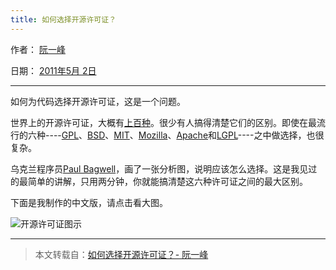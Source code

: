 ```yaml
---
title: 如何选择开源许可证？
---
```



作者： [阮一峰](http://www.ruanyifeng.com/)

日期： [2011年5月 2日](http://www.ruanyifeng.com/blog/2011/05/)

***

如何为代码选择开源许可证，这是一个问题。

世界上的开源许可证，大概有[上百种](http://www.gnu.org/licenses/license-list.html)。很少有人搞得清楚它们的区别。即使在最流行的六种----[GPL](http://www.gnu.org/licenses/gpl.html)、[BSD](http://en.wikipedia.org/wiki/BSD_licenses)、[MIT](http://en.wikipedia.org/wiki/MIT_License)、[Mozilla](http://www.mozilla.org/MPL/)、[Apache](http://www.apache.org/licenses/LICENSE-2.0)和[LGPL](http://www.gnu.org/copyleft/lesser.html)----之中做选择，也很复杂。

乌克兰程序员[Paul Bagwell](http://pbagwl.com/post/5078147450/description-of-popular-software-licenses)，画了一张分析图，说明应该怎么选择。这是我见过的最简单的讲解，只用两分钟，你就能搞清楚这六种许可证之间的最大区别。

下面是我制作的中文版，请点击看大图。

![开源许可证图示](https://chenning02.github.io/Document/others/free_software_licenses.png)

***



> 本文转载自：[如何选择开源许可证？- 阮一峰](http://www.ruanyifeng.com/blog/2011/05/how_to_choose_free_software_licenses.html)